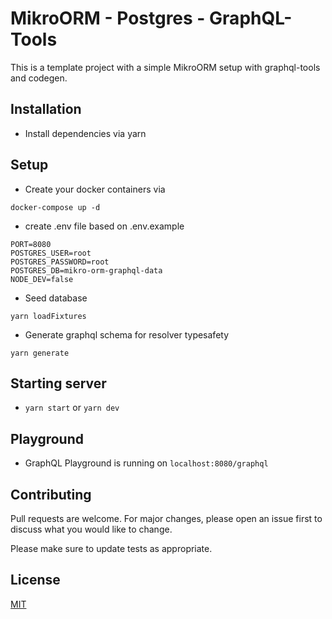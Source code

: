 # MikroORM - Postgres - GraphQL-Tools

This is a template project with a simple MikroORM setup with graphql-tools and codegen.

## Installation

- Install dependencies via yarn

## Setup

- Create your docker containers via 
```
docker-compose up -d
```
- create .env file based on .env.example

```
PORT=8080
POSTGRES_USER=root
POSTGRES_PASSWORD=root
POSTGRES_DB=mikro-orm-graphql-data
NODE_DEV=false
```

- Seed database
```
yarn loadFixtures
```

- Generate graphql schema for resolver typesafety
```
yarn generate
```

## Starting server

-  ```yarn start``` or ```yarn dev```

## Playground

- GraphQL Playground is running on ```localhost:8080/graphql```

## Contributing

Pull requests are welcome. For major changes, please open an issue first
to discuss what you would like to change.

Please make sure to update tests as appropriate.

## License

[MIT](https://choosealicense.com/licenses/mit/)